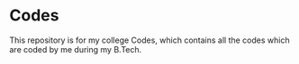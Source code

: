 # Codes
This repository is for my college Codes, which contains all the codes which are coded by me during my B.Tech.
